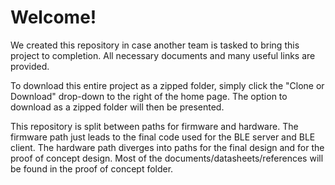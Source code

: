 # Welcome!

We created this repository in case another team is tasked to bring this project to completion. All necessary documents and many useful links are provided.

To download this entire project as a zipped folder, simply click the "Clone or Download" drop-down to the right of the home page. The option to download as a zipped folder will then be presented. 

This repository is split between paths for firmware and hardware. The firmware path just leads to the final code used for the BLE server and BLE client. The hardware path diverges into paths for the final design and for the proof of concept design. Most of the documents/datasheets/references will be found in the proof of concept folder.
